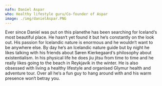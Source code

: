 ```yaml
---
nafn: Daníel Aspar
who: Healthy lifestyle guru/Co-founder of Aspar
image: ./img/danielAspar.PNG
---
```


Ever since Daníel was put on this planethe has been searching for Iceland‘s most beautiful place. He hasn‘t yet found it but he‘s constantly on the look out. His passion for Icelandic nature is enormous and he wouldn‘t want to be anywhere else. By day he‘s an Icelandic nature guide but by night he likes talking with his friends about Søren Kierkegaard‘s philosophy about existentialism. In his physical life he does jiu jitsu from time to time and he really likes going to the beach in Reykjavík in the winter. He is also obsessed with living a healthy lifestyle and organised Glymur health and adventure tour. Over all he‘s a fun guy to hang around with and his warm presence won‘t betray you.  
